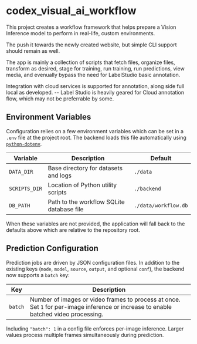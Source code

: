 # codex_visual_ai_workflow

This project creates a workflow framework that helps prepare a Vision Inference model to perform in real-life, custom environments. 

The push it towards the newly created website, but simple CLI support should remain as well. 

The app is mainly a collection of scripts that fetch files, organize files, transform as desired, stage for training, run training, run predictions, view media, and evenually bypass the need for LabelStudio basic annotation. 

Integration with cloud services is supported for annotation, along side full local as developed.  -- Label Studio is heavily geared for Cloud annotation flow, which may not be preferrable by some.


## Environment Variables

Configuration relies on a few environment variables which can be set in a `.env` file at the project root.
The backend loads this file automatically using [`python-dotenv`](https://pypi.org/project/python-dotenv/).

| Variable      | Description                               | Default               |
|---------------|-------------------------------------------|-----------------------|
| `DATA_DIR`    | Base directory for datasets and logs       | `./data`              |
| `SCRIPTS_DIR` | Location of Python utility scripts         | `./backend`           |
| `DB_PATH`     | Path to the workflow SQLite database file  | `./data/workflow.db`  |

When these variables are not provided, the application will fall back to the defaults above which are relative to the repository root.


## Prediction Configuration

Prediction jobs are driven by JSON configuration files. In addition to the existing keys (`mode`, `model`, `source`, `output`, and optional `conf`), the backend now supports a `batch` key:

| Key     | Description                                                                 |
|---------|-----------------------------------------------------------------------------|
| `batch` | Number of images or video frames to process at once. Set `1` for per-image inference or increase to enable batched video processing. |

Including `"batch": 1` in a config file enforces per-image inference. Larger values process multiple frames simultaneously during prediction.


